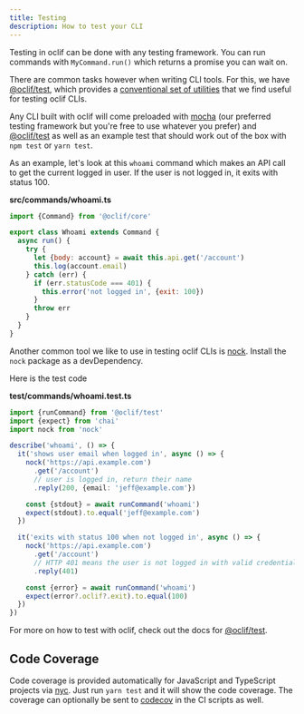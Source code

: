 ```yaml
---
title: Testing
description: How to test your CLI
---
```


Testing in oclif can be done with any testing framework. You can run commands with `MyCommand.run()` which returns a promise you can wait on.

There are common tasks however when writing CLI tools. For this, we have [@oclif/test](https://github.com/oclif/test), which provides a [conventional set of utilities](https://github.com/oclif/test?tab=readme-ov-file#usage) that we find useful for testing oclif CLIs.

Any CLI built with oclif will come preloaded with [mocha](https://www.npmjs.com/package/mocha) (our preferred testing framework but you're free to use whatever you prefer) and [@oclif/test](https://github.com/oclif/test) as well as an example test that should work out of the box with `npm test` or `yarn test`.


As an example, let's look at this `whoami` command which makes an API call to get the current logged in user. If the user is not logged in, it exits with status 100.

**src/commands/whoami.ts**

```js
import {Command} from '@oclif/core'

export class Whoami extends Command {
  async run() {
    try {
      let {body: account} = await this.api.get('/account')
      this.log(account.email)
    } catch (err) {
      if (err.statusCode === 401) {
        this.error('not logged in', {exit: 100})
      }
      throw err
    }
  }
}
```

Another common tool we like to use in testing oclif CLIs is [nock](https://github.com/node-nock/nock). Install the `nock` package as a devDependency.

Here is the test code

**test/commands/whoami.test.ts**

```typescript
import {runCommand} from '@oclif/test'
import {expect} from 'chai'
import nock from 'nock'

describe('whoami', () => {
  it('shows user email when logged in', async () => {
    nock('https://api.example.com')
      .get('/account')
      // user is logged in, return their name
      .reply(200, {email: 'jeff@example.com'})

    const {stdout} = await runCommand('whoami')
    expect(stdout).to.equal('jeff@example.com')
  })

  it('exits with status 100 when not logged in', async () => {
    nock('https://api.example.com')
      .get('/account')
      // HTTP 401 means the user is not logged in with valid credentials
      .reply(401)

    const {error} = await runCommand('whoami')
    expect(error?.oclif?.exit).to.equal(100)
  })
})
```

For more on how to test with oclif, check out the docs for [@oclif/test](https://github.com/oclif/test).

## Code Coverage

Code coverage is provided automatically for JavaScript and TypeScript projects via [nyc](https://npm.im/nyc). Just run `yarn test` and it will show the code coverage. The coverage can optionally be sent to [codecov](https://codecov.io) in the CI scripts as well.
